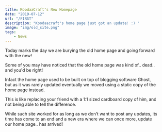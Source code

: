 ```yaml
---
title: KoodaaCraft's New Homepage
date: "2019-07-12"
url: "/FIRST"
description: "Koodaacraft's home page just got an update! :) "
image: "img/old_site.png"
tags:
    - News
---
```


Today marks the day we are burying the old home page and going forward with the new!

Some of you may have noticed that the old home page was kind of.. dead.. and you'd be right!
<!--more-->

Infact the home page used to be built on top of blogging software Ghost, but as it was rarely updated
eventually we moved using a static copy of the home page instead. 

This is like replacing your friend with a 1:1 sized
cardboard copy of him, and not being able to tell the difference.

While such site worked for as long as we don't want to post any updates, its time has come to an end
and a new era where we can once more, update our home page.. has arrived!



